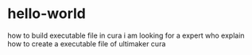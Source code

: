 # hello-world
how to build executable file in cura
i am looking for a expert who explain how to create a executable file of ultimaker cura
